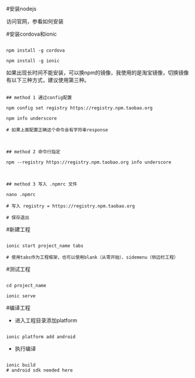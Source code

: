#安装nodejs

访问官网，参看如何安装

#安装cordova和ionic

```

npm install -g cordova

npm install -g ionic

```

如果出现长时间不能安装，可以换npm的镜像，我使用的是淘宝镜像，切换镜像有以下三种方式，建议使用第三种。

```

## method 1 通过config配置

npm config set registry https://registry.npm.taobao.org 

npm info underscore 

# 如果上面配置正确这个命令会有字符串response



## method 2 命令行指定

npm --registry https://registry.npm.taobao.org info underscore



## method 3 写入 .npmrc 文件

nano .npmrc

# 写入 registry = https://registry.npm.taobao.org

# 保存退出

```

#新建工程

```

ionic start project_name tabs

# 使用tabs作为工程框架，也可以使用blank（从零开始）、sidemenu（侧边栏工程）

```



#测试工程

```

cd project_name

ionic serve

```



#编译工程

- 进入工程目录添加platform

```

ionic platform add android

```

- 执行编译

```

ionic build
# android sdk needed here

```